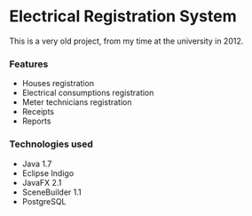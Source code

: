# Electrical Registration System
This is a very old project, from my time at the university in 2012.

### Features
- Houses registration
- Electrical consumptions registration
- Meter technicians registration
- Receipts
- Reports

### Technologies used
- Java 1.7
- Eclipse Indigo
- JavaFX 2.1
- SceneBuilder 1.1
- PostgreSQL

